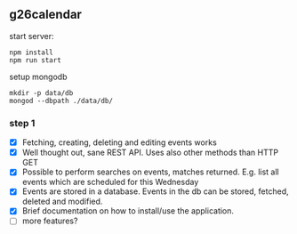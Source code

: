 g26calendar
-------------

start server:

```
npm install
npm run start
```

setup mongodb

```
mkdir -p data/db
mongod --dbpath ./data/db/
```
### step 1

- [x] Fetching, creating, deleting and editing events works
- [x] Well thought out, sane REST API. Uses also other methods than HTTP GET
- [x] Possible to perform searches on events, matches returned. E.g. list all events which are scheduled for this Wednesday
- [x] Events are stored in a database. Events in the db can be stored, fetched, deleted and modified.
- [x] Brief documentation on how to install/use the application.
- [ ] more features?

